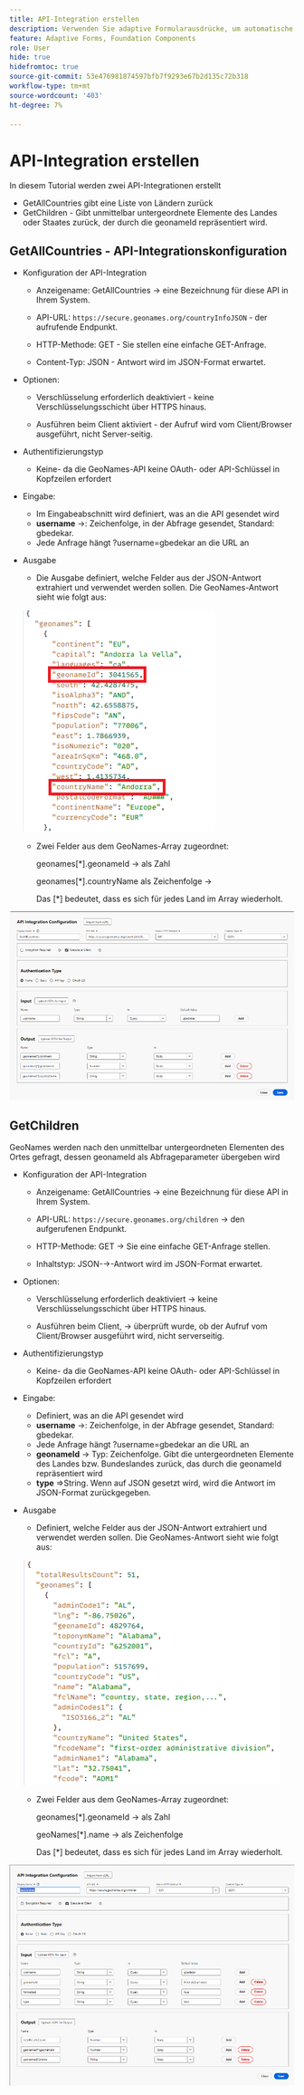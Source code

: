 ```yaml
---
title: API-Integration erstellen
description: Verwenden Sie adaptive Formularausdrücke, um automatische Überprüfung und Berechnung hinzuzufügen sowie die Sichtbarkeit eines Abschnitts zu aktivieren oder zu deaktivieren.
feature: Adaptive Forms, Foundation Components
role: User
hide: true
hidefromtoc: true
source-git-commit: 53e476981874597bfb7f9293e67b2d135c72b318
workflow-type: tm+mt
source-wordcount: '403'
ht-degree: 7%

---
```



# API-Integration erstellen

In diesem Tutorial werden zwei API-Integrationen erstellt

- GetAllCountries gibt eine Liste von Ländern zurück
- GetChildren - Gibt unmittelbar untergeordnete Elemente des Landes oder Staates zurück, der durch die geonameId repräsentiert wird.

## GetAllCountries - API-Integrationskonfiguration

- Konfiguration der API-Integration

   - Anzeigename: GetAllCountries → eine Bezeichnung für diese API in Ihrem System.

   - API-URL: `https://secure.geonames.org/countryInfoJSON` - der aufrufende Endpunkt.

   - HTTP-Methode: GET - Sie stellen eine einfache GET-Anfrage.

   - Content-Typ: JSON - Antwort wird im JSON-Format erwartet.

- Optionen:

   - Verschlüsselung erforderlich deaktiviert - keine Verschlüsselungsschicht über HTTPS hinaus.

   - Ausführen beim Client aktiviert - der Aufruf wird vom Client/Browser ausgeführt, nicht Server-seitig.
- Authentifizierungstyp
   - Keine- da die GeoNames-API keine OAuth- oder API-Schlüssel in Kopfzeilen erfordert
- Eingabe:
   - Im Eingabeabschnitt wird definiert, was an die API gesendet wird
   - **username** →: Zeichenfolge, in der Abfrage gesendet, Standard: gbedekar.
   - Jede Anfrage hängt ?username=gbedekar an die URL an
- Ausgabe
   - Die Ausgabe definiert, welche Felder aus der JSON-Antwort extrahiert und verwendet werden sollen.
Die GeoNames-Antwort sieht wie folgt aus:

  ![json-response](assets/geonames-data.png)
   - Zwei Felder aus dem GeoNames-Array zugeordnet:

     geonames[*].geonameId → als Zahl

     geonames[*].countryName als Zeichenfolge →

     Das [*] bedeutet, dass es sich für jedes Land im Array wiederholt.



![Alle Länder](assets/api-integration.png)


## GetChildren

GeoNames werden nach den unmittelbar untergeordneten Elementen des Ortes gefragt, dessen geonameId als Abfrageparameter übergeben wird

- Konfiguration der API-Integration

   - Anzeigename: GetAllCountries → eine Bezeichnung für diese API in Ihrem System.

   - API-URL: `https://secure.geonames.org/children` → den aufgerufenen Endpunkt.

   - HTTP-Methode: GET → Sie eine einfache GET-Anfrage stellen.

   - Inhaltstyp: JSON-→-Antwort wird im JSON-Format erwartet.

- Optionen:

   - Verschlüsselung erforderlich deaktiviert → keine Verschlüsselungsschicht über HTTPS hinaus.

   - Ausführen beim Client, → überprüft wurde, ob der Aufruf vom Client/Browser ausgeführt wird, nicht serverseitig.
- Authentifizierungstyp
   - Keine- da die GeoNames-API keine OAuth- oder API-Schlüssel in Kopfzeilen erfordert
- Eingabe:
   - Definiert, was an die API gesendet wird
   - **username** →: Zeichenfolge, in der Abfrage gesendet, Standard: gbedekar.
   - Jede Anfrage hängt ?username=gbedekar an die URL an
   - **geonameId** -> Typ: Zeichenfolge. Gibt die untergeordneten Elemente des Landes bzw. Bundeslandes zurück, das durch die geonameId repräsentiert wird
   - **type** =>String. Wenn auf JSON gesetzt wird, wird die Antwort im JSON-Format zurückgegeben.
- Ausgabe
   - Definiert, welche Felder aus der JSON-Antwort extrahiert und verwendet werden sollen.
Die GeoNames-Antwort sieht wie folgt aus:

  ![json-response](assets/child-elements-data.png)
   - Zwei Felder aus dem GeoNames-Array zugeordnet:

     geonames[*].geonameId → als Zahl

     geoNames[*].name → als Zeichenfolge

     Das [*] bedeutet, dass es sich für jedes Land im Array wiederholt.


![get-children](assets/get-children-api-integration.png)
